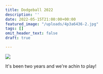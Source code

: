 ```yaml
---
title: Dodgeball 2022
description: ''
date: 2022-05-15T21:00:00+00:00
featured_image: "/uploads/4p3a6436-2.jpg"
tags: []
omit_header_text: false
draft: true

---
```

![](/uploads/4p3a6436-2.jpg)

It's been two years and we're achin to play!